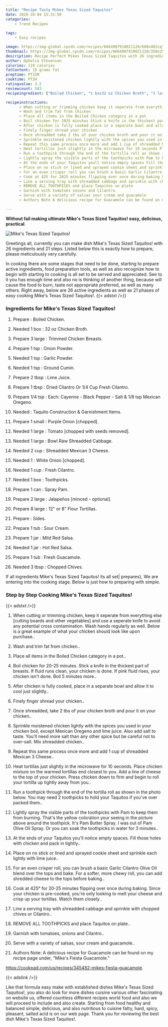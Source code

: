 ```yaml
---
title: "Recipe Tasty Mikes Texas Sized Taquitos"
date: 2020-10-04 15:31:50
categories:
    - Trend Recipes
    
tags:
    - Easy recipes

image: https://img-global.cpcdn.com/recipes/6664907910021120/680x482cq70/mikes-texas-sized-taquitos-recipe-main-photo.jpg
thumbnail: https://img-global.cpcdn.com/recipes/6664907910021120/350x250cq70/mikes-texas-sized-taquitos-recipe-main-photo.jpg
description: Recipe Perfect Mikes Texas Sized Taquitos with 26 ingredients and 21 stages of easy cooking.
author: Ophelia Stevenson
calories: 119 calories
fatContent: 15 grams fat
preptime: PT15M
cooktime: PT2H
ratingvalue: 3.2
reviewcount: 583
recipeingredient: ["Boiled Chicken", "1 box32 oz Chicken Broth", "3 largeTrimmed Chicken Breasts", "1 tspOnion Powder", "1 tspGarlic Powder", "1 tspGround Cumin", "2 tbspLime Juice", "1 tbspDried Cilantro Or 14 Cup Fresh Cilantro", "1/4 tspEach Cayenne  Black Pepper  Salt  18 tsp Mexican Oregeno", "Taquito Construction  Garnishment Items", "1 smallPurple Onion chopped", "1 largeTomato chopped with seeds removed", "1 largeBowl Raw Shreadded Cabbage", "2 cupShreadded Mexican 3 Cheese", "1White Onion chopped", "1 cupFresh Cilantro", "1 boxToothpicks", "1 canSpray Pam", "2 largeJalapeos minced  optional", "8 large12 or 8 Flour Tortillas", "Sides", "1 tubSour Cream", "1 jarMild Red Salsa", "1 jarHot Red Salsa", "1 tubFresh Guacamole", "3 tbspChopped Chives"]

recipeinstructions: 
      - When cutting or trimming chicken keep it seperate from everything else cutting boards and other vegetables and use a seperate knife to avoid any potential cross contamination Wash hands regularly as well                                 Below is a great example of what your chicken should look like upon purchase 
      - Wash and trim fat from chicken 
      - Place all items in the Boiled Chicken category in a pot 
      - Boil chicken for 2025 minutes Stick a knife in the thickest part of breasts If fluid runs clean your chicken is done If pink fluid rises your chicken isnt done Boil 5 minutes more 
      - After chicken is fully cooked place in a separate bowl and allow it to cool just slightly 
      - Finely finger shread your chicken 
      - Once shreadded take 2 tbs of your chicken broth and pour it on your chicken 
      - Sprinkle moistened chicken lightly with the spices you used in your chicken boil except Mexican Oregeno and lime juice Also add salt to taste Youll need more salt than any other spice but be careful not to oversalt Mix shreadded chicken 
      - Repeat this same process once more and add 1 cup of shreadded Mexican 3 Cheese 
      - Heat tortillas just slightly in the microwave for 10 seconds Place chicken mixture on the warmed tortillas end closest to you Add a line of cheese to the top of your chicken Press chicken down to firm and begin to roll your tortilla up tightly away from you 
      - Run a toothpick through the end of the tortilla roll as shown in the photo below You may need 2 toothpicks to hold your Taquitos if youve over packed them 
      - Lightly spray the visible parts of the toothpicks with Pam to keep them from burning Thats the yellow coloration your seeing in the picture above around the toothpick Its Pam Butter Spray I was out of Pam Olive Oil Spray Or you can soak the toothpicks in water for 3 minutes 
      - At the ends of your Taquitos youll notice empty spaces Fill those holes with chicken and pack in tightly 
      - Place on no stick or lined and sprayed cookie sheet and sprinkle each lightly with lime juice 
      - For an even crisper roll you can brush a basic Garlic Cilantro Olive Oil blend over the tops and bake For a softer more chewy roll you can add shredded cheese to the tops before baking 
      - Cook at 425 for 2025 minutes flipping over once during baking Since your chicken is precooked youre only looking to melt your cheese and crisp up your tortillas Watch them closely 
      - Line a serving tray with shreadded cabbage and sprinkle with chopped chives or Cilantro 
      - REMOVE ALL TOOTHPICKS and place Taquitos on plate 
      - Garnish with tomatoes onions and Cilantro 
      - Serve with a variety of salsas sour cream and guacamole 
      - Authors Note A delicious recipe for Guacamole can be found on my recipe page under Mikes Fiesta Guacamolehttpscookpadcomusrecipes345482mikesfiestaguacamole

---
```




**Without fail making ultimate Mike&#39;s Texas Sized Taquitos! easy, delicious, practical**. 


![Mike&#39;s Texas Sized Taquitos!](https://img-global.cpcdn.com/recipes/6664907910021120/680x482cq70/mikes-texas-sized-taquitos-recipe-main-photo.jpg "Mike&#39;s Texas Sized Taquitos!")




Greetings all, currently you can make dish Mike&#39;s Texas Sized Taquitos! with 26 ingredients and 21 steps. Listed below this is exactly how to prepare, please meticulously very carefully.

In cooking there are some stages that need to be done, starting to prepare active ingredients, food preparation tools, as well as also recognize how to begin with starting to cooking is all set to be served and appreciated. See to it you has enough time and also no is thinking of another thing, because will cause the food to burn, taste not appropriate preferred, as well as many others. Right away, below are 26 active ingredients as well as 21 phases of easy cooking Mike&#39;s Texas Sized Taquitos!.
{{< adstxt />}}

### Ingredients for Mike&#39;s Texas Sized Taquitos!


1. Prepare  : Boiled Chicken.

1. Needed 1 box : 32 oz Chicken Broth.

1. Prepare 3 large : Trimmed Chicken Breasts.

1. Prepare 1 tsp : Onion Powder.

1. Needed 1 tsp : Garlic Powder.

1. Needed 1 tsp : Ground Cumin.

1. Prepare 2 tbsp : Lime Juice.

1. Prepare 1 tbsp : Dried Cilantro Or 1/4 Cup Fresh Cilantro.

1. Prepare 1/4 tsp : Each: Cayenne - Black Pepper - Salt &amp; 1/8 tsp Mexican Oregeno.

1. Needed  : Taquito Construction &amp; Garnishment Items.

1. Prepare 1 small : Purple Onion [chopped].

1. Needed 1 large : Tomato [chopped with seeds removed].

1. Needed 1 large : Bowl Raw Shreadded Cabbage.

1. Needed 2 cup : Shreadded Mexican 3 Cheese.

1. Needed 1 : White Onion [chopped].

1. Needed 1 cup : Fresh Cilantro.

1. Needed 1 box : Toothpicks.

1. Prepare 1 can : Spray Pam.

1. Prepare 2 large : Jalapeños [minced - optional].

1. Prepare 8 large : 12&#34; or 8&#34; Flour Tortillas.

1. Prepare  : Sides.

1. Prepare 1 tub : Sour Cream.

1. Prepare 1 jar : Mild Red Salsa.

1. Needed 1 jar : Hot Red Salsa.

1. Prepare 1 tub : Fresh Guacamole.

1. Needed 3 tbsp : Chopped Chives.



If all ingredients Mike&#39;s Texas Sized Taquitos! its all set| prepares}, We are entering into the cooking stage. Below is just how to preparing with simple.

### Step by Step Cooking Mike&#39;s Texas Sized Taquitos!

{{< adstxt />}}


1. When cutting or trimming chicken, keep it seperate from everything else [cutting boards and other vegetables] and use a seperate knife to avoid any potential cross contamination. Wash hands regularly as well.                                 Below is a great example of what your chicken should look like upon purchase..



1. Wash and trim fat from chicken..



1. Place all items in the Boiled Chicken category in a pot..



1. Boil chicken for 20-25 minutes. Stick a knife in the thickest part of breasts. If fluid runs clean, your chicken is done. If pink fluid rises, your chicken isn&#39;t done. Boil 5 minutes more..



1. After chicken is fully cooked, place in a separate bowl and allow it to cool just slightly..



1. Finely finger shread your chicken..



1. Once shreadded, take 2 tbs of your chicken broth and pour it on your chicken..



1. Sprinkle moistened chicken lightly with the spices you used in your chicken boil, except Mexican Oregeno and lime juice. Also add salt to taste. You&#39;ll need more salt than any other spice but be careful not to over-salt. Mix shreadded chicken..



1. Repeat this same process once more and add 1 cup of shreadded Mexican 3 Cheese..



1. Heat tortillas just slightly in the microwave for 10 seconds. Place chicken mixture on the warmed tortillas end closest to you. Add a line of cheese to the top of your chicken. Press chicken down to firm and begin to roll your tortilla up tightly away from you..



1. Run a toothpick through the end of the tortilla roll as shown in the photo below. You may need 2 toothpicks to hold your Taquitos if you&#39;ve over packed them..



1. Lightly spray the visible parts of the toothpicks with Pam to keep them from burning. That&#39;s the yellow coloration your seeing in the picture above around the toothpick. It&#39;s Pam Butter Spray. I was out of Pam Olive Oil Spray. Or you can soak the toothpicks in water for 3 minutes..



1. At the ends of your Taquitos you&#39;ll notice empty spaces. Fill those holes with chicken and pack in tightly..



1. Place on no stick or lined and sprayed cookie sheet and sprinkle each lightly with lime juice..



1. For an even crisper roll, you can brush a basic Garlic Cilantro Olive Oil blend over the tops and bake. For a softer, more chewy roll, you can add shredded cheese to the tops before baking..



1. Cook at 425° for 20-25 minutes flipping over once during baking. Since your chicken is pre-cooked, you&#39;re only looking to melt your cheese and crisp up your tortillas. Watch them closely..



1. Line a serving tray with shreadded cabbage and sprinkle with chopped chives or Cilantro..



1. REMOVE ALL TOOTHPICKS and place Taquitos on plate..



1. Garnish with tomatoes, onions and Cilantro..



1. Serve with a variety of salsas, sour cream and guacamole..



1. Authors Note: A delicious recipe for Guacamole can be found on my recipe page under, &#34;Mike&#39;s Fiesta Guacamole.&#34;

https://cookpad.com/us/recipes/345482-mikes-fiesta-guacamole.





{{< adslink />}}

Like that formula easy make with established dishes Mike&#39;s Texas Sized Taquitos!, you also do look for more dishes cuisine various other fascinating on website us, offered countless different recipes world food and also we will proceed to include and also create. Starting from food healthy and balanced simple, delicious, and also nutritious to cuisine fatty, hard, spicy, pleasant, salted acid is on our web page. Thank you for reviewing the best dish Mike&#39;s Texas Sized Taquitos!.
